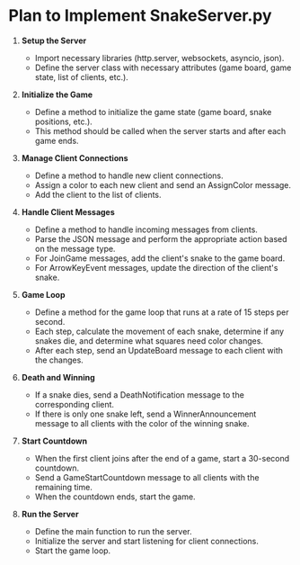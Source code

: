 # Plan to Implement SnakeServer.py

1. **Setup the Server**
    - Import necessary libraries (http.server, websockets, asyncio, json).
    - Define the server class with necessary attributes (game board, game state, list of clients, etc.).

2. **Initialize the Game**
    - Define a method to initialize the game state (game board, snake positions, etc.).
    - This method should be called when the server starts and after each game ends.

3. **Manage Client Connections**
    - Define a method to handle new client connections.
    - Assign a color to each new client and send an AssignColor message.
    - Add the client to the list of clients.

4. **Handle Client Messages**
    - Define a method to handle incoming messages from clients.
    - Parse the JSON message and perform the appropriate action based on the message type.
    - For JoinGame messages, add the client's snake to the game board.
    - For ArrowKeyEvent messages, update the direction of the client's snake.

5. **Game Loop**
    - Define a method for the game loop that runs at a rate of 15 steps per second.
    - Each step, calculate the movement of each snake, determine if any snakes die, and determine what squares need color changes.
    - After each step, send an UpdateBoard message to each client with the changes.

6. **Death and Winning**
    - If a snake dies, send a DeathNotification message to the corresponding client.
    - If there is only one snake left, send a WinnerAnnouncement message to all clients with the color of the winning snake.

7. **Start Countdown**
    - When the first client joins after the end of a game, start a 30-second countdown.
    - Send a GameStartCountdown message to all clients with the remaining time.
    - When the countdown ends, start the game.

8. **Run the Server**
    - Define the main function to run the server.
    - Initialize the server and start listening for client connections.
    - Start the game loop.